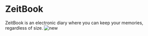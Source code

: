 # ZeitBook 

ZeitBook is an electronic diary where you can keep your memories, regardless of size.
![new](https://user-images.githubusercontent.com/64989538/85127613-73447380-b238-11ea-82df-260e46c8ae34.png)
